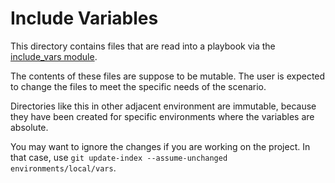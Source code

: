 # Include Variables

This directory contains files that are read into a playbook via the [include_vars module](https://docs.ansible.com/ansible/include_vars_module.html).

The contents of these files are suppose to be mutable. The user is expected to change the files to meet the specific needs of the scenario.

Directories like this in other adjacent environment are immutable, because they have been created for specific environments where the variables are absolute.

You may want to ignore the changes if you are working on the project. In that case, use ``git update-index --assume-unchanged environments/local/vars``.
